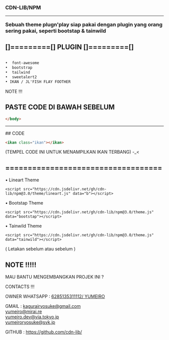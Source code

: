 <h3><strong>
CDN-LIB/NPM 
<hr>
Sebuah theme plugn'play siap pakai dengan plugin yang orang sering pakai, seperti bootstap & tainwild

</strong></h3>


## []=========[] PLUGIN []=========[]
```html

•  font-awesome
•  bootstrap
•  tailwind
•  sweetalert2
• IKAN / JL'FISH FLAY FOOTHER
```

NOTE !!!

## PASTE CODE DI BAWAH SEBELUM 
```html 
</body>
```
<hr>
## CODE

```html 
<ikan class="ikan"></ikan>
```

(TEMPEL CODE INI UNTUK MENAMPILKAN IKAN TERBANG) -_<


## =================================== ##

• Lineart Theme
```
<script src="https://cdn.jsdelivr.net/gh/cdn-lib/npm@3.0/theme/lineart.js" data="b"></script>
```
• Bootstap Theme
```
<script src="https://cdn.jsdelivr.net/gh/cdn-lib/npm@3.0/theme.js" data="bootstap"></script>
```
• Tainwild Theme
```
<script src="https://cdn.jsdelivr.net/gh/cdn-lib/npm@3.0/theme.js" data="tainwild"></script>
```
( Letakan sebelum <body> atau sebelum </body> )




## NOTE !!!!!

MAU BANTU MENGEMBANGKAN PROJEK INI ?

CONTACTS !!!

OWNER WHATSAPP : <a class="btn" href="//wa.me/6285135311112"> 6285135311112/ YUMEIRO</a><br>

GMAIL : <a class="btn" href="mailto:kagurairyosuke@gmail.com">kagurairyosuke@gmail.com</a> <br>
        <a class="btn" href="mailto:yumeiro@mirai.re">yumeiro@mirai.re</a><br>
        <a class="btn" href="mailto:yumeiro.dev@via.tokyo.jp">yumeiro.dev@via.tokyo.jp</a><br>
        <a class="btn" href="mailto:yumeiroryosuke@svk.jp">yumeiroryosuke@svk.jp</a><br>
        
GITHUB : https://github.com/cdn-lib/
